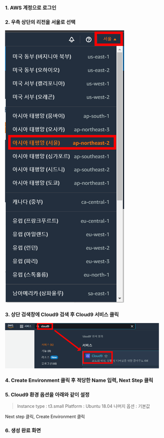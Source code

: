 
### 1. AWS 계정으로 로그인  
### 2. 우측 상단의 리전을 서울로 선택  
![](../img/l1t1-region.png)  
### 3. 상단 검색창에 Cloud9 검색 후 Cloud9 서비스 클릭
![](../img/l1t1-c9.png)  
### 4. Create Environment 클릭 후 적당한 Name 입력, Next Step 클릭

### 5. Cloud9 환경 옵션을 아래와 같이 설정
> Instance type : t3.small 
> Platform : Ubuntu 18.04
> 나머지 옵션 : 기본값

Next step 클릭, Create Environment 클릭

### 6. 생성 완료 화면

